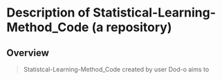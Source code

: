 # Description of Statistical-Learning-Method_Code (a repository)
## Overview
> Statistcal-Learning-Method_Code created by user Dod-o aims to 
